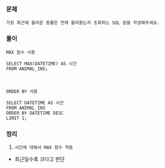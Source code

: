 ### 문제
```
가장 최근에 들어온 동물은 언제 들어왔는지 조회하는 SQL 문을 작성해주세요.
```

### 풀이
`MAX 함수 사용`
```mysql
SELECT MAX(DATETIME) AS 시간
FROM ANIMAL_INS;
```

<br>

`ORDER BY 사용`
```mysql
SELECT DATETIME AS 시간
FROM ANIMAL_INS
ORDER BY DATETIME DESC
LIMIT 1;
```

### 정리
1. `시간에 대해서 MAX 함수 적용`
- 최근일수록 크다고 판단
